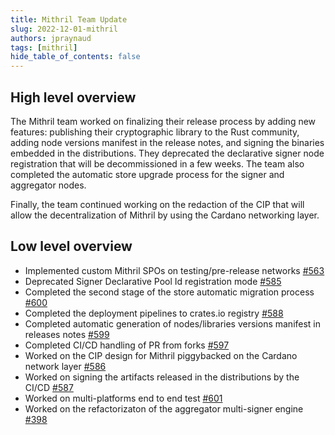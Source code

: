```yaml
---
title: Mithril Team Update
slug: 2022-12-01-mithril
authors: jpraynaud
tags: [mithril]
hide_table_of_contents: false
---
```


## High level overview
The Mithril team worked on finalizing their release process by adding new features: publishing their cryptographic library to the Rust community, adding node versions manifest in the release notes, and signing the binaries embedded in the distributions. They deprecated the declarative signer node registration that will be decommissioned in a few weeks. The team also completed the automatic store upgrade process for the signer and aggregator nodes. 

Finally, the team continued working on the redaction of the CIP that will allow the decentralization of Mithril by using the Cardano networking layer.

## Low level overview
- Implemented custom Mithril SPOs on testing/pre-release networks [#563](https://github.com/input-output-hk/mithril/issues/563)
- Deprecated Signer Declarative Pool Id registration mode [#585](https://github.com/input-output-hk/mithril/issues/585)
- Completed the second stage of the store automatic migration process [#600](https://github.com/input-output-hk/mithril/issues/600)
- Completed the deployment pipelines to crates.io registry [#588](https://github.com/input-output-hk/mithril/issues/588)
- Completed automatic generation of nodes/libraries versions manifest in releases notes [#599](https://github.com/input-output-hk/mithril/issues/599)
- Completed CI/CD handling of PR from forks [#597](https://github.com/input-output-hk/mithril/issues/597)
- Worked on the CIP design for Mithril piggybacked on the Cardano network layer [#586](https://github.com/input-output-hk/mithril/issues/586)
- Worked on signing the artifacts released in the distributions by the CI/CD [#587](https://github.com/input-output-hk/mithril/issues/587)
- Worked on multi-platforms end to end test [#601](https://github.com/input-output-hk/mithril/issues/601)
- Worked on the refactorizaton of the aggregator multi-signer engine [#398](https://github.com/input-output-hk/mithril/issues/398)
